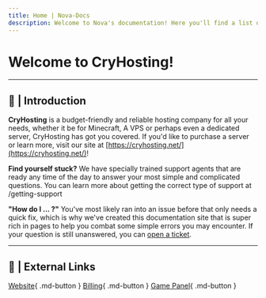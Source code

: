 ```yaml
---
title: Home | Nova-Docs
description: Welcome to Nova's documentation! Here you'll find a list of all the commands, how to use them, and what they do. You can also find support links and invite the bot to your server.
---
```


# **Welcome to CryHosting!**
---

## 👋 **| Introduction**
**CryHosting** is a budget-friendly and reliable hosting company for all your needs, whether it be for Minecraft, A VPS or perhaps even a dedicated server, CryHosting has got you covered. If you'd like to purchase a server or learn more, visit our site at [https://cryhosting.net/](https://cryhosting.net/)!

**Find yourself stuck?** We have specially trained support agents that are ready any time of the day to answer your most simple and complicated questions. You can learn more about getting the correct type of support at /getting-support

**"How do I ... ?"** You've most likely ran into an issue before that only needs a quick fix, which is why we've created this documentation site that is super rich in pages to help you combat some simple errors you may encounter. If your question is still unanswered, you can [open a ticket](https://help.cryhosting.net/additional-information/getting-support).

---

## 🔗 **| External Links**
[Website](https://cryhosting.net/){ .md-button }
[Billing](https://billing.cryhosting.net/){ .md-button }
[Game Panel](https://panel.cryhosting.net/){ .md-button }

<br>